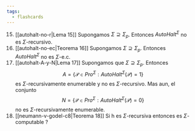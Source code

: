 ```yaml
---
tags:
  - flashcards
---
```

15. [[autohalt-no-r|Lema 15]] Supongamos $\Sigma\supseteq\Sigma_p$. Entonces ${AutoHalt}^\Sigma$ no es $\Sigma$-recursivo.
16. [[autohalt-no-ec|Teorema 16]] Supongamos $\Sigma\supseteq\Sigma_p$. Entonces ${AutoHalt}^\Sigma$ no es $\Sigma$-e.c.
18. [[autohalt-A-y-N|Lema 17]] Supongamos que $\Sigma\supseteq\Sigma_p$. Entonces $$A=\{\mathcal{P}\in{Pro}^{\Sigma}:{AutoHalt}^{\Sigma}(\mathcal{P})=1\}$$ es $\Sigma$-recursivamente enumerable y no es $\Sigma$-recursivo. Mas aun, el conjunto $$N=\{\mathcal{P}\in{Pro}^{\Sigma}:{AutoHalt}^{\Sigma}(\mathcal{P})=0\}$$ no es $\Sigma$-recursivamente enumerable.
19. [[neumann-v-godel-c8|Teorema 18]] Si h es $\Sigma$-recursiva entonces es $\Sigma$-computable
?